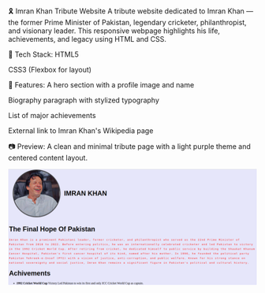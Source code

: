 🎗️ Imran Khan Tribute Website
A tribute website dedicated to Imran Khan — the former Prime Minister of Pakistan, legendary cricketer, philanthropist, and visionary leader. This responsive webpage highlights his life, achievements, and legacy using HTML and CSS.

🔧 Tech Stack:
HTML5

CSS3 (Flexbox for layout)

🌟 Features:
A hero section with a profile image and name

Biography paragraph with stylized typography

List of major achievements

External link to Imran Khan's Wikipedia page

📷 Preview:
A clean and minimal tribute page with a light purple theme and centered content layout.

![Screenshot of Tribute Website](IK.png)

